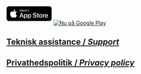 <a href="http://itunes.apple.com/app/id1449294414"><img alt="Hent i App Store" src="./assets/app-store-badge.svg" style="height: 40px; margin-bottom: 10px"></a> <a href='https://play.google.com/store/apps/details?id=nu.skoleglaede.bank&pcampaignid=MKT-Other-global-all-co-prtnr-py-PartBadge-Mar2515-1'><img alt='Nu på Google Play' src='https://play.google.com/intl/en_us/badges/images/generic/da_badge_web_generic.png' style="height: 60px"/></a>

## [Teknisk assistance / _Support_](./teknisk-assistance)

## [Privathedspolitik / _Privacy policy_](./privathedspolitik)